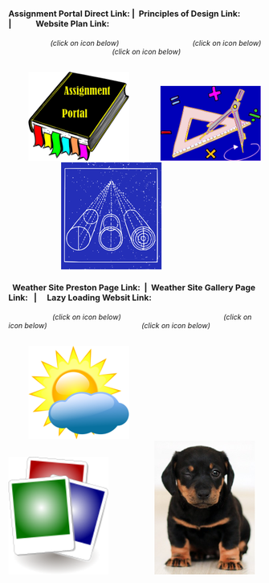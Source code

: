 ### Assignment Portal Direct Link: | &nbsp;Principles of Design Link: &nbsp; &emsp; &nbsp; |&emsp;  &emsp; &nbsp; Website Plan Link:

###### &emsp; &emsp; &nbsp; &emsp; &emsp; &nbsp;(click on icon below) &nbsp; &nbsp; &nbsp; &emsp; &nbsp; &emsp; &emsp; &nbsp; &nbsp; &nbsp; &nbsp; &emsp; &nbsp; (click on icon below) &nbsp; &emsp; &nbsp; &emsp; &emsp; &nbsp; &nbsp; &nbsp; &nbsp; &emsp; &emsp; &emsp; &emsp; &emsp; &nbsp; &nbsp; (click on icon below)                                                              

&emsp; &emsp; &nbsp;[<img src="sources/assignment_portal_icon_link.png" width="200">](https://jmmonjeremy.github.io/)
&nbsp; &emsp; &nbsp; &emsp; &nbsp; [<img src="sources/design_principles_icon_link.png" width="200">](https://jmmonjeremy.github.io/design-principles.html) 
&nbsp; &emsp; &nbsp; &emsp; &emsp; &emsp; &emsp; [<img src="sources/site_plan_icon_link.png" width="200">](https://jmmonjeremy.github.io/lesson2/index.html)

### &nbsp; Weather Site Preston Page Link: &nbsp;| &nbsp;Weather Site Gallery Page Link: &nbsp; |&emsp; Lazy Loading Websit Link:

###### &emsp; &nbsp; &emsp; &nbsp; &emsp; &emsp; (click on icon below) &emsp; &emsp; &nbsp; &nbsp; &nbsp; &emsp; &nbsp; &emsp; &emsp; &nbsp; &nbsp; &nbsp; &nbsp; &emsp; &nbsp; &emsp; &nbsp;(click on icon below) &nbsp; &emsp; &nbsp; &emsp; &emsp; &nbsp; &nbsp; &nbsp; &nbsp; &emsp; &emsp; &emsp; &emsp; &nbsp; &nbsp;(click on icon below)    

&emsp; &emsp; &nbsp;[<img src="sources/the_weather_chatter_communinty_icon_link.png" width="200">](https://jmmonjeremy.github.io/weather/preston.html)
&emsp; &emsp; &emsp; &nbsp; &emsp; &nbsp; &emsp; &nbsp;[<img src="sources/weather_gallery_icon_link.png" width="200">](https://jmmonjeremy.github.io/weather/gallery-7.html) 
&nbsp; &emsp; &nbsp; &emsp; &emsp; &emsp; [<img src="sources/lazyloading_icon_link.jpg" width="200">](https://jmmonjeremy.github.io/lesson-4/lazyload.html) 
